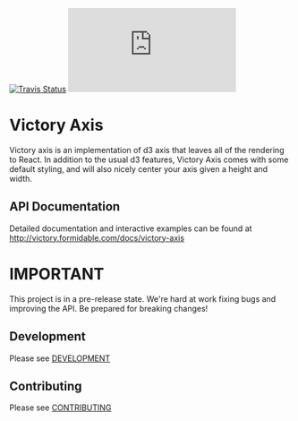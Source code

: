 [![Travis Status][trav_img]][trav_site]
![](https://badge-size.herokuapp.com/FormidableLabs/victory-axis/master/dist/victory-axis.min.js?compression=gzip)

Victory Axis
=============

Victory axis is an implementation of d3 axis that leaves all of the rendering to React. In addition to the usual d3 features, Victory Axis comes with some default styling, and will also nicely center your axis given a height and width.

API Documentation
-----------------

Detailed documentation and interactive examples can be found at http://victory.formidable.com/docs/victory-axis

IMPORTANT
=========

This project is in a pre-release state. We're hard at work fixing bugs and improving the API. Be prepared for breaking changes!

## Development

Please see [DEVELOPMENT](https://github.com/FormidableLabs/builder-victory-component/blob/master/dev/DEVELOPMENT.md)

## Contributing

Please see [CONTRIBUTING](https://github.com/FormidableLabs/builder-victory-component/blob/master/dev/CONTRIBUTING.md)

[trav_img]: https://api.travis-ci.org/FormidableLabs/victory-axis.svg
[trav_site]: https://travis-ci.org/FormidableLabs/victory-axis
